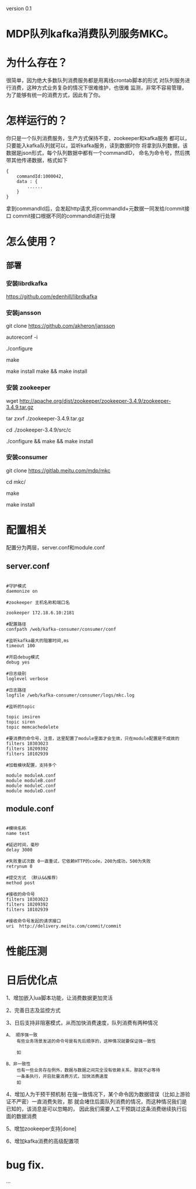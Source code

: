 version 0.1

# MDP队列kafka消费队列服务MKC。

# 为什么存在？
很简单，因为绝大多数队列消费服务都是用离线crontab脚本的形式
对队列服务进行消费，这种方式业务复杂的情况下很难维护，也很难
监测，非常不容易管理，为了能够有统一的消费方式，因此有了你。

# 怎样运行的？
你只是一个队列消费服务，生产方式保持不变，zookeeper和kafka服务
都可以，只要能入kafka队列就可以，监听kafka服务，读到数据时你
将拿到队列数据，该数据是json形式，每个队列数据中都有一个commandID，
命名为命令号，然后携带其他传递数据，格式如下
```
{
    commandId:1000042,
    data : {
        ...... 
    }
}
```
拿到commandId后，会发起http请求,将commandId+元数据一同发给/commit接口
commit接口根据不同的commandId进行处理
# 怎么使用？
## 部署
### 安装librdkafka

https://github.com/edenhill/librdkafka

### 安装jansson

git clone https://github.com/akheron/jansson

autoreconf -i

./configure

make

make install
make && make install

### 安装 zookeeper

wget http://apache.org/dist/zookeeper/zookeeper-3.4.9/zookeeper-3.4.9.tar.gz

tar zxvf ./zookeeper-3.4.9.tar.gz

cd ./zookeeper-3.4.9/src/c

./configure && make && make install

### 安装consumer

git clone https://gitlab.meitu.com/mdp/mkc

cd mkc/

make

make install

# 配置相关

配置分为两层，server.conf和module.conf

## server.conf
```

#守护模式
daemonize on

#zookeeper 主机名称和端口名

zookeeper 172.18.6.10:2181

#配置路径
confpath /web/kafka-consumer/consumer/conf

#监听kafka最大的阻塞时间,ms
timeout 100

#开启debug模式
debug yes

#日志级别
loglevel verbose 

#日志路径
logfile /web/kafka-consumer/consumer/logs/mkc.log

#监听的topic

topic imsiren
topic siren
topic memcachedelete

#要消费的命令号，注意，这里配置了module里面才会生效，只在module配置是不成效的
filters 10303023
filters 10209392
filters 10102939 

#加载模块配置，支持多个

module moduleA.conf
module moduleB.conf
module moduleC.conf
module moduleD.conf

```
## module.conf
```

#模块名称
name test

#延迟时间，毫秒
delay 3000

#失败重试次数 0一直重试，它依赖HTTP的code，200为成功，500为失败
retrynum 0

#提交方式 （默认&&推荐）
method post

#接收的命令号
filters 10303023
filters 10209392
filters 10102939

#接收命令号发起的请求接口
uri  http://delivery.meitu.com/commit/commit

```

# 性能压测

# 日后优化点

1、增加嵌入lua脚本功能，让消费数据更加灵活

2、完善日志及监控方式

3、日后支持非阻塞模式，从而加快消费速度，队列消费有两种情况

    A、 顺序强一致
        有些业务场景发送的命令号是有先后顺序的，这种情况就要保证强一致性

        如

    B、非一致性
        也有一些业务存在例外，数据与数据之间完全没有依赖关系，那就不必等待
        一条条执行，开启批量消费方式，加快消费速度
        如

4、增加人为干预干预机制
    在强一致情况下，某个命令因为数据错误（比如上游验证不严密）一直消费失败，那
    就会堵住后面队列消费的情况，而这种情况我们是已知的，该消息是可以忽略的，
    因此我们需要人工干预跳过这条消费继续执行后面的数据消费

5、增加zookeeper支持[done]

6、增加kafka消费的高级配置项

# bug fix.
...

